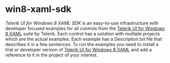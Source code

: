 win8-xaml-sdk
=============

*Telerik UI for Windows 8 XAML SDK* is an easy-to-use infrastructure with developer focused examples for all controls from the [Telerik UI for Windows 8 XAML](http://www.telerik.com/products/windows-8/controls-xaml.aspx) suite by Telerik. Each control has a solution with multiple projects which are the actual examples. Each example has a Description.txt file that describes it in a few sentences. To run the examples you need to install a trial or developer version of [Telerik UI for Windows 8 XAML](http://www.telerik.com/products/windows-8/controls-xaml.aspx) and add a reference to it in the project of your interest.
